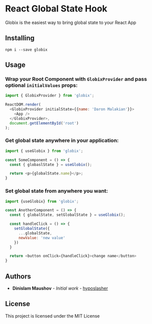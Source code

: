 # React Global State Hook

Globix is the easiest way to bring global state to your React App

## Installing
```
npm i --save globix
```

## Usage

### Wrap your Root Component with `GlobixProvider` and pass optional `initialValues` props:
```javascript
import { GlobixProvider } from 'globix';

ReactDOM.render(
  <GlobixProvider initialState={{name: 'Daron Malakian'}}>
    <App />
  </GlobixProvider>,
  document.getElementById('root')
);
```

### Get global state anywhere in your application:
```javascript
import { useGlobix } from 'globix';

const SomeComponent = () => {
  const { globaslState } = useGlobix();

  return <p>{globalState.name}</p>;
}
```

### Set global state from anywhere you want:
```javascript
import {useGlobix} from 'globix';

const AnotherComponent = () => {
  const { globalState, setGlobalState } = useGlobix();

  const handleClick = () => {
    setGlobalState({
      ...globalState,
      newValue: 'new value'
    })
  }

  return <button onClick={handleClick}>change name</button>
}
```

## Authors

* **Dinislam Maushov** - *Initial work* - [hyposlasher](https://github.com/hyposlasher)

## License

This project is licensed under the MIT License
